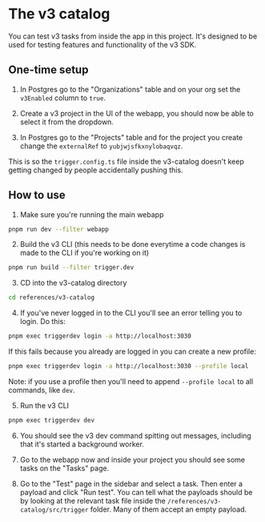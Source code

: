 # The v3 catalog

You can test v3 tasks from inside the app in this project. It's designed to be used for testing features and functionality of the v3 SDK.

## One-time setup

1. In Postgres go to the "Organizations" table and on your org set the `v3Enabled` column to `true`.

2. Create a v3 project in the UI of the webapp, you should now be able to select it from the dropdown.

3. In Postgres go to the "Projects" table and for the project you create change the `externalRef` to `yubjwjsfkxnylobaqvqz`.

This is so the `trigger.config.ts` file inside the v3-catalog doesn't keep getting changed by people accidentally pushing this.

## How to use

1. Make sure you're running the main webapp

```bash
pnpm run dev --filter webapp
```

2. Build the v3 CLI (this needs to be done everytime a code changes is made to the CLI if you're working on it)

```bash
pnpm run build --filter trigger.dev
```

3. CD into the v3-catalog directory

```bash
cd references/v3-catalog
```

4. If you've never logged in to the CLI you'll see an error telling you to login. Do this:

```bash
pnpm exec triggerdev login -a http://localhost:3030
```

If this fails because you already are logged in you can create a new profile:

```bash
pnpm exec triggerdev login -a http://localhost:3030 --profile local
```

Note: if you use a profile then you'll need to append `--profile local` to all commands, like `dev`.

5. Run the v3 CLI

```bash
pnpm exec triggerdev dev
```

6. You should see the v3 dev command spitting out messages, including that it's started a background worker.

7. Go to the webapp now and inside your project you should see some tasks on the "Tasks" page.

8. Go to the "Test" page in the sidebar and select a task. Then enter a payload and click "Run test". You can tell what the payloads should be by looking at the relevant task file inside the `/references/v3-catalog/src/trigger` folder. Many of them accept an empty payload.
